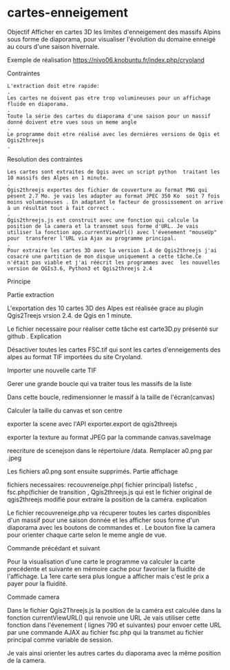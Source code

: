 # cartes-enneigement

Objectif
Afficher en cartes 3D  les limites d'enneigement des massifs Alpins sous forme de diaporama, pour visualiser l'évolution du domaine enneigé au cours d'une saison hivernale.

Exemple de réalisation https://nivo06.knobuntu.fr/index.php/cryoland


Contraintes

    L'extraction doit etre rapide:
    .
    Les cartes ne doivent pas etre trop volumineuses pour un affichage fluide en diaporama.
    .
    Toute la série des cartes du diaporama d'une saison pour un massif donné doivent etre vues sous un meme angle
    .
    Le programme doit etre réalisé avec les dernières versions de Qgis et Qgis2threejs
    .

Resolution des contraintes

    Les cartes sont extraites de Qgis avec un script python  traitant les 10 massifs des Alpes en 1 minute.
    .
    Qgis2threejs exportes des fichier de couverture au format PNG qui pèsent 2.7 Mo. je vais les adapter au format JPEC 350 Ko  soit 7 fois moins volumineuses . En adaptant le facteur de grossissement on arrive à un résultat tout à fait correct .
    .
    Qgis2threejs.js est construit avec une fonction qui calcule la position de la camera et la transmet sous forme d'URL. Je vais utiliser la fonction app.currentViewUrl() avec l'évenement "mouseUp" pour  transferer l'URL via Ajax au programme principal.
    .
    Pour extraire les cartes 3D avec la version 1.4 de Qgis2threejs j'ai cosacré une partition de mon disque uniquement a cette tâche.Ce n'était pas viable et j'ai réécrit les programmes avec  les nouvelles version de QGIs3.6, Python3 et Qgis2threejs 2.4

 Principe


Partie extraction

L'exportation des 10 cartes 3D des Alpes   est réalisée grace au plugin Qgis2Treejs vrsion 2.4. de Qgis en 1 minute.

Le fichier necessaire pour réaliser cette tâche est carte3D.py présenté sur github .
Explication

Désactiver toutes les cartes FSC<massif><date>.tif qui sont les cartes d'enneigements des alpes au format TIF importées du site Cryoland.

Importer une nouvelle carte TIF

Gerer une grande boucle qui va traiter  tous les massifs de la liste <listebassin>

Dans cette boucle, redimensionner le massif à la taille de l'écran(canvas)

Calculer la taille du canvas et son centre

exporter la scene avec l'API exporter.export de qgis2threejs

exporter la texture au format JPEG par la commande canvas.saveImage

reecriture de scenejson dans le répertoiure /data. Remplacer  a0.png par <texture>.jpeg

Les fichiers a0.png sont ensuite supprimés.
Partie affichage

fichiers necessaires: recouvreneige.php( fichier principal) listefsc , fsc.php(fichier de transition , Qgis2threejs.js qui est le fichier original de qgis2threejs modifié pour extraire la position de la caméra.
explication

Le fichier recouvreneige.php va récuperer toutes les cartes  disponibles d'un massif pour une saison donnée et les afficher sous forme d'un diaporama avec les boutons de commandes <precedent> et <suivant> . Le bouton <figer les cartes>  fixe la camera pour orienter chaque carte selon le meme angle de vue.

Commande précédant et suivant

Pour la visualisation d'une carte le programme va calculer la carte precédente et suivante en mémoire cache pour favoriser la fluidité de l'affichage. La 1ere carte sera plus longue a afficher  mais c'est le prix a payer pour la fluidité.

 Commade camera

Dans le fichier Qgis2Threejs.js la position de la caméra est calculée dans la fonction currentViewURL() qui renvoie une URL Je vais utiliser cette fonction dans l'évenement <mouseUP>( lignes 790 et suivantes) pour envoer cette URL par une commande AJAX  au fichier fsc.php qui la transmet au fichier principal comme variable de session.

Je vais ainsi orienter les autres cartes du diaporama avec la même position de la camera.
